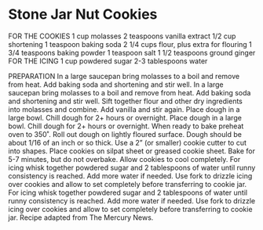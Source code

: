 # Stone Jar Nut Cookies 

FOR THE COOKIES
1 cup molasses
2 teaspoons vanilla extract
1/2 cup shortening
1 teaspoon baking soda
2 1/4 cups flour, plus extra for flouring
1 3/4 teaspoons baking powder
1 teaspoon salt
1 1/2 teaspoons ground ginger
FOR THE ICING
1 cup powdered sugar
2-3 tablespoons water

PREPARATION
In a large saucepan bring molasses to a boil and remove from heat. Add baking soda and shortening and stir well.
In a large saucepan bring molasses to a boil and remove from heat. Add baking soda and shortening and stir well.
Sift together flour and other dry ingredients into molasses and combine. Add vanilla and stir again.
Place dough in a large bowl. Chill dough for 2+ hours or overnight.
Place dough in a large bowl. Chill dough for 2+ hours or overnight.
When ready to bake preheat oven to 350˚. Roll out dough on lightly floured surface. Dough should be about 1/16 of an inch or so thick. Use a 2” (or smaller) cookie cutter to cut into shapes.
Place cookies on silpat sheet or greased cookie sheet. Bake for 5-7 minutes, but do not overbake. Allow cookies to cool completely.
For icing whisk together powdered sugar and 2 tablespoons of water until runny consistency is reached. Add more water if needed. Use fork to drizzle icing over cookies and allow to set completely before transferring to cookie jar.
For icing whisk together powdered sugar and 2 tablespoons of water until runny consistency is reached. Add more water if needed. Use fork to drizzle icing over cookies and allow to set completely before transferring to cookie jar.
Recipe adapted from The Mercury News.
